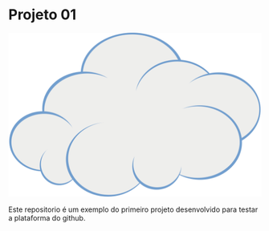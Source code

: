 # Projeto 01

![Projeto 01](logo.png)

Este repositorio é um exemplo do primeiro projeto desenvolvido para testar a plataforma do github.
